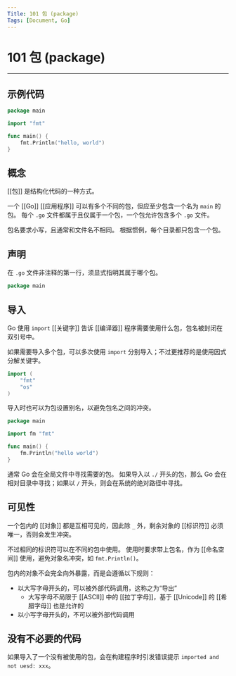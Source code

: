 ```yaml
---
Title: 101 包 (package)
Tags: [Document, Go]
---
```


# 101 包 (package)

---

## 示例代码

```Go
package main

import "fmt"

func main() {
    fmt.Println("hello, world")
}
```

## 概念

[[包]] 是结构化代码的一种方式。

一个 [[Go]] [[应用程序]] 可以有多个不同的包，但应至少包含一个名为 `main` 的包。
每个 `.go` 文件都属于且仅属于一个包，一个包允许包含多个 `.go` 文件。

包名要求小写，且通常和文件名不相同。
根据惯例，每个目录都只包含一个包。

## 声明

在 `.go` 文件非注释的第一行，须显式指明其属于哪个包。

```Go
package main
```

## 导入

Go 使用 `import` [[关键字]] 告诉 [[编译器]] 程序需要使用什么包，包名被封闭在双引号中。

如果需要导入多个包，可以多次使用 `import` 分别导入；不过更推荐的是使用因式分解关键字。

```Go
import (
    "fmt"
    "os"
)
```

导入时也可以为包设置别名，以避免包名之间的冲突。

```Go
package main

import fm "fmt"

func main() {
    fm.Println("hello world")
}
```

通常 Go 会在全局文件中寻找需要的包。
如果导入以 `./` 开头的包，那么 Go 会在相对目录中寻找；如果以 `/` 开头，则会在系统的绝对路径中寻找。

## 可见性

一个包内的 [[对象]] 都是互相可见的，因此除 `_` 外，剩余对象的 [[标识符]] 必须唯一，否则会发生冲突。

不过相同的标识符可以在不同的包中使用。
使用时要求带上包名，作为 [[命名空间]] 使用，避免对象名冲突，如 `fmt.Println()`。

包内的对象不会完全向外暴露，而是会遵循以下规则：
- 以大写字母开头的，可以被外部代码调用，这称之为“导出”
    - 大写字母不局限于 [[ASCII]] 中的 [[拉丁字母]]，基于 [[Unicode]] 的 [[希腊字母]] 也是允许的
- 以小写字母开头的，不可以被外部代码调用

## 没有不必要的代码

如果导入了一个没有被使用的包，会在构建程序时引发错误提示 `imported and not uesd: xxx`。